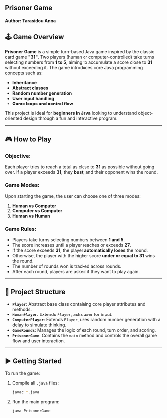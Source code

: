 ## Prisoner Game 
#### Author: Tarasidou Anna

## 🕹️ Game Overview

**Prisoner Game** is a simple turn-based Java game inspired by the classic card game **"31"**. Two players (human or computer-controlled) take turns selecting numbers from **1 to 5**, aiming to accumulate a score close to **31** without exceeding it. The game introduces core Java programming concepts such as:

- **Inheritance**
- **Abstract classes**
- **Random number generation**
- **User input handling**
- **Game loops and control flow**

This project is ideal for **beginners in Java** looking to understand object-oriented design through a fun and interactive program.

---

## 🎮 How to Play

### Objective:
Each player tries to reach a total as close to **31** as possible without going over. If a player exceeds **31**, they **bust**, and their opponent wins the round.

### Game Modes:
Upon starting the game, the user can choose one of three modes:
1. **Human vs Computer**
2. **Computer vs Computer**
3. **Human vs Human**

### Game Rules:
- Players take turns selecting numbers between **1 and 5**.
- The score increases until a player reaches or exceeds **27**.
- If the score exceeds **31**, the player **automatically loses** the round.
- Otherwise, the player with the higher score **under or equal to 31** wins the round.
- The number of rounds won is tracked across rounds.
- After each round, players are asked if they want to play again.

---

## 📂 Project Structure

- **`Player`**: Abstract base class containing core player attributes and methods.
- **`HumanPlayer`**: Extends `Player`, asks user for input.
- **`ComputerPlayer`**: Extends `Player`, uses random number generation with a delay to simulate thinking.
- **`GameRounds`**: Manages the logic of each round, turn order, and scoring.
- **`PrisonerGame`**: Contains the `main` method and controls the overall game flow and user interaction.

---

## ▶️ Getting Started

To run the game:

1. Compile all `.java` files:
   ```bash
   javac *.java
   ```
2. Run the main program:
   ```bash
   java PrisonerGame
   ```


